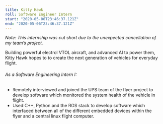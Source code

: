 ```yaml
---
title: Kitty Hawk
roll: Software Engineer Intern
start: "2020-05-06T23:46:37.121Z"
end: "2020-05-06T23:46:37.121Z"
---
```


*Note: This internship was cut short due to the unexpected cancellation of my team’s project.*

Building powerful electrol VTOL aircraft, and advanced AI to power them, Kitty Hawk hopes to to create the next generation of vehicles for everyday flight. 

###### As a Software Engineering Intern I:

 - Remotely interviewed and joined the UPS team of the flyer project to develop software which monitored the system health of the vehicle in flight.
 - Used C++, Python and the ROS stack to develop software which interfaced between all of the different embedded devices within the flyer and a central linux flight computer.
